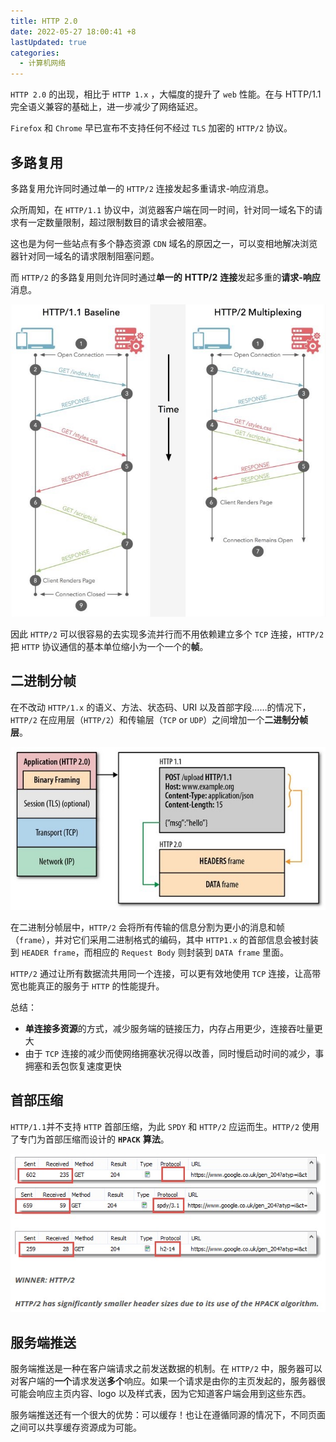 ```yaml
---
title: HTTP 2.0
date: 2022-05-27 18:00:41 +8
lastUpdated: true
categories:
  - 计算机网络
---
```


`HTTP 2.0` 的出现，相比于 `HTTP 1.x` ，大幅度的提升了 `web` 性能。在与 HTTP/1.1 完全语义兼容的基础上，进一步减少了网络延迟。

`Firefox` 和 `Chrome` 早已宣布不支持任何不经过 `TLS` 加密的 `HTTP/2` 协议。 

## 多路复用

多路复用允许同时通过单一的 `HTTP/2` 连接发起多重请求-响应消息。

众所周知，在 `HTTP/1.1` 协议中，浏览器客户端在同一时间，针对同一域名下的请求有一定数量限制，超过限制数目的请求会被阻塞。

这也是为何一些站点有多个静态资源 `CDN` 域名的原因之一，可以变相地解决浏览器针对同一域名的请求限制阻塞问题。

而 `HTTP/2` 的多路复用则允许同时通过**单一的** **HTTP/2** **连接**发起多重的**请求-响应**消息。

![image-20220527180211375](./img/image-20220527180211375.png)

因此 `HTTP/2` 可以很容易的去实现多流并行而不用依赖建立多个 `TCP` 连接，`HTTP/2` 把 `HTTP` 协议通信的基本单位缩小为一个一个的**帧**。

## 二进制分帧

在不改动 `HTTP/1.x` 的语义、方法、状态码、URI 以及首部字段……的情况下，`HTTP/2` 在应用层（`HTTP/2`）和传输层（`TCP` or `UDP`）之间增加一个**二进制分帧层**。

![image-20220527181454485](./img/image-20220527181454485.png)

在二进制分帧层中，`HTTP/2` 会将所有传输的信息分割为更小的消息和帧（`frame`），并对它们采用二进制格式的编码，其中 `HTTP1.x` 的首部信息会被封装到 `HEADER frame`，而相应的 `Request Body` 则封装到 `DATA frame` 里面。

`HTTP/2` 通过让所有数据流共用同一个连接，可以更有效地使用 `TCP` 连接，让高带宽也能真正的服务于 `HTTP` 的性能提升。

总结：

- **单连接多资源**的方式，减少服务端的链接压力，内存占用更少，连接吞吐量更大
- 由于 `TCP` 连接的减少而使网络拥塞状况得以改善，同时慢启动时间的减少，事拥塞和丢包恢复速度更快

## 首部压缩

`HTTP/1.1`并不支持 `HTTP` 首部压缩，为此 `SPDY` 和 `HTTP/2` 应运而生。`HTTP/2` 使用了专门为首部压缩而设计的 **`HPACK`** **算法**。

![image-20220527181554326](./img/image-20220527181554326.png)

## 服务端推送

服务端推送是一种在客户端请求之前发送数据的机制。在 `HTTP/2` 中，服务器可以对客户端的**一个**请求发送**多个**响应。如果一个请求是由你的主页发起的，服务器很可能会响应主页内容、logo 以及样式表，因为它知道客户端会用到这些东西。

服务端推送还有一个很大的优势：可以缓存！也让在遵循同源的情况下，不同页面之间可以共享缓存资源成为可能。
